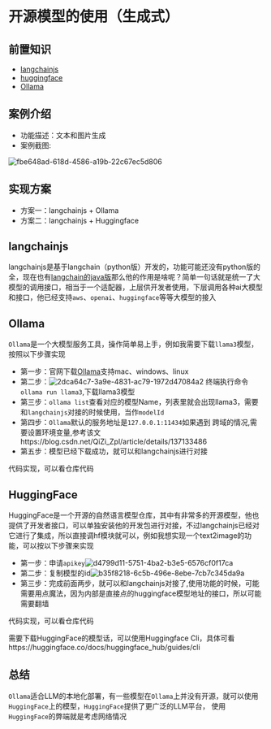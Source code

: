 # 开源模型的使用（生成式）

## 前置知识

- [langchainjs](https://js.langchain.com/v0.2/docs/introduction/)
- [huggingface](https://huggingface.co/)
- [Ollama](https://ollama.com/)


## 案例介绍
- 功能描述：文本和图片生成
- 案例截图:

![fbe648ad-618d-4586-a19b-22c67ec5d806](https://github.com/rookiewxy/langchainjs-demo/assets/65204427/382c0845-181e-4c24-8a6a-ff670abaa7dd)


## 实现方案
- 方案一：langchainjs + Ollama
- 方案二：langchainjs + Huggingface

## langchainjs
langchainjs是基于langchain（python版）开发的，功能可能还没有python版的全，现在也有[langchain的java版](https://github.com/langchain4j/langchain4j)那么他的作用是啥呢？简单一句话就是统一了大模型的调用接口，相当于一个适配器，上层供开发者使用，下层调用各种ai大模型和接口，他已经支持`aws`、`openai`、`huggingface`等等大模型的接入

## Ollama
`Ollama`是一个大模型服务工具，操作简单易上手，例如我需要下载`llama3`模型，按照以下步骤实现

- 第一步：官网下载[Ollama](https://ollama.com/)支持mac、windows、linux
- 第二步：![2dca64c7-3a9e-4831-ac79-1972d47084a2](https://github.com/rookiewxy/langchainjs-demo/assets/65204427/a5f1ca64-b018-410e-965d-e7ff33948d6b)
终端执行命令`ollama run llama3`,下载llama3模型
- 第三步：`ollama list`查看对应的模型Name，列表里就会出现llama3，需要和`langchainjs`对接的时候使用，当作`modelId`
- 第四步：`Ollama`默认的服务地址是`127.0.0.1:11434`如果遇到 跨域的情况,需要设置环境变量,参考该文https://blog.csdn.net/QiZi_Zpl/article/details/137133486
- 第五步：模型已经下载成功，就可以和langchainjs进行对接

代码实现，可以看仓库代码

## HuggingFace
HuggingFace是一个开源的自然语言模型仓库，其中有非常多的开源模型，他也提供了开发者接口，可以单独安装他的开发包进行对接，不过langchainjs已经对它进行了集成，所以直接调hf模块就可以，例如我想实现一个text2image的功能，可以按以下步骤来实现

- 第一步：申请`apikey`![d4799d11-5751-4ba2-b3e5-6576cf0f17ca](https://github.com/rookiewxy/langchainjs-demo/assets/65204427/14ff34f8-2bd3-4913-b8df-7c6b30c72142)
- 第二步：复制模型的id![b35f8218-6c5b-496e-8ebe-7cb7c345da9a](https://github.com/rookiewxy/langchainjs-demo/assets/65204427/c478122b-0762-4eef-9a11-7bbcfdcc2d71)
- 第三步：完成前面两步，就可以和langchainjs对接了,使用功能的时候，可能需要用点魔法，因为内部是直接点的huggingface模型地址的接口，所以可能需要翻墙

代码实现，可以看仓库代码

需要下载HuggingFace的模型话，可以使用Huggingface Cli，具体可看https://huggingface.co/docs/huggingface_hub/guides/cli


## 总结
`Ollama`适合LLM的本地化部署，有一些模型在`Ollama`上并没有开源，就可以使用`HuggingFace`上的模型，`HuggingFace`提供了更广泛的LLM平台， 使用`HuggingFace`的弊端就是考虑网络情况

